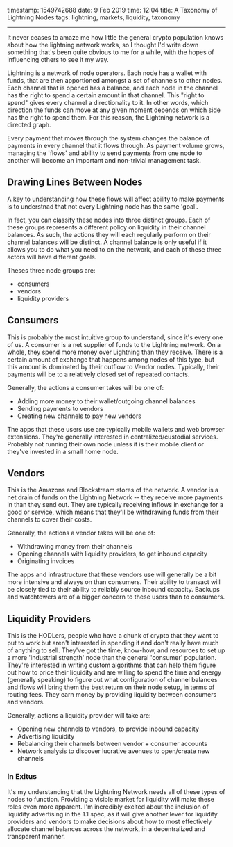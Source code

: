 timestamp: 1549742688
date: 9 Feb 2019
time: 12:04
title: A Taxonomy of Lightning Nodes
tags: lightning, markets, liquidity, taxonomy

---
It never ceases to amaze me how little the general crypto population knows about how the lightning network works, so I thought I'd write down something that's been quite obvious to me for a while, with the hopes of influencing others to see it my way.

Lightning is a network of node operators. Each node has a wallet with funds, that are then apportioned amongst a set of channels to other nodes. Each channel that is opened has a balance, and each node in the channel has the right to spend a certain amount in that channel. This "right to spend" gives every channel a directionality to it. In other words, which direction the funds can move at any given moment depends on which side has the right to spend them. For this reason, the Lightning network is a directed graph. 

Every payment that moves through the system changes the balance of payments in every channel that it flows through. As payment volume grows, managing the 'flows' and ability to send payments from one node to another will become an important and non-trivial management task.

## Drawing Lines Between Nodes
A key to understanding how these flows will affect ability to make payments is to understnad that not every Lightning node has the same 'goal'.

In fact, you can classify these nodes into three distinct groups. Each of these groups represents a different policy on liquidity in their channel balances. As such, the actions they will each regularly perform on their channel balances will be distinct. A channel balance is only useful if it allows you to do what you need to on the network, and each of these three actors will have different goals.

Theses three node groups are:  
- consumers  
- vendors  
- liquidity providers  

## Consumers
This is probably the most intuitive group to understand, since it's every one of us. A consumer is a net supplier of funds to the Lightning network. On a whole, they spend more money over Lightning than they receive. There is a certain amount of exchange that happens among nodes of this type, but this amount is dominated by their outflow to Vendor nodes. Typically, their payments will be to a relatively closed set of repeated contacts. 

Generally, the actions a consumer takes will be one of:   
- Adding more money to their wallet/outgoing channel balances  
- Sending payments to vendors  
- Creating new channels to pay new vendors  

The apps that these users use are typically mobile wallets and web browser extensions. They're generally interested in centralized/custodial services. Probably not running their own node unless it is their mobile client or they've invested in a small home node.

## Vendors
This is the Amazons and Blockstream stores of the network. A vendor is a net drain of funds on the Lightning Network -- they receive more payments in than they send out. They are typically receiving inflows in exchange for a good or service, which means that they'll be withdrawing funds from their channels to cover their costs.

Generally, the actions a vendor takes will be one of:  
- Withdrawing money from their channels  
- Opening channels with liquidity providers, to get inbound capacity  
- Originating invoices  

The apps and infrastructure that these vendors use will generally be a bit more intensive and always on than consumers. Their ability to transact will be closely tied to their ability to reliably source inbound capacity. Backups and watchtowers are of a bigger concern to these users than to consumers.

## Liquidity Providers
This is the HODLers, people who have a chunk of crypto that they want to put to work but aren't interested in spending it and don't really have much of anything to sell. They've got the time, know-how, and resources to set up a more 'industrial strength' node than the general 'consumer' population. They're interested in writing custom algorithms that can help them figure out how to price their liquidity and are willing to spend the time and energy (generally speaking) to figure out what configuration of channel balances and flows will bring them the best return on their node setup, in terms of routing fees. They earn money by providing liquidity between consumers and vendors.

Generally, actions a liquidity provider will take are:  
- Opening new channels to vendors, to provide inbound capacity  
- Advertising liquidity  
- Rebalancing their channels between vendor + consumer accounts  
- Network analysis to discover lucrative avenues to open/create new channels  


### In Exitus
It's my understanding that the Lightning Network needs all of these types of nodes to function. Providing a visible market for liquidity will make these roles even more apparent. I'm incredibly excited about the inclusion of liquidity advertising in the 1.1 spec, as it will give another lever for liquidity providers and vendors to  make decisions about how to most effectively allocate channel balances across the network, in a decentralized and transparent manner.
